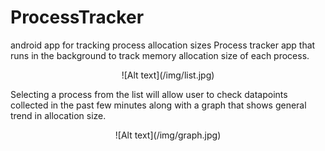 # ProcessTracker
android app for tracking process allocation sizes
Process tracker app that runs in the background to track memory allocation size of each process. 

<p align="center">
![Alt text](/img/list.jpg)
</p>

Selecting a process from the list will allow user to check datapoints collected in the past few minutes along with a graph that shows general trend in allocation size.

<p align="center">
![Alt text](/img/graph.jpg)
</p>
